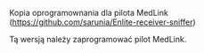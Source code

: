 Kopia oprogramownania dla pilota MedLink (https://github.com/sarunia/Enlite-receiver-sniffer)

Tą wersją należy zaprogramować pilot MedLink.
